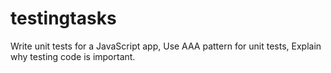 # testingtasks
Write unit tests for a JavaScript app, Use AAA pattern for unit tests, Explain why testing code is important.
